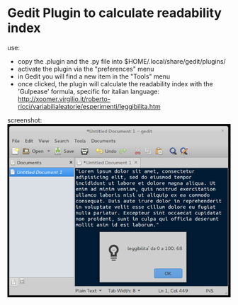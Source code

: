 Gedit Plugin to calculate readability index
===========================================

use: 
- copy the .plugin and the .py file into $HOME/.local/share/gedit/plugins/
- activate the plugin via the "preferences" menu
- in Gedit you will find a new item in the "Tools" menu
- once clicked, the plugin will calculate the readability index with the 'Gulpease' formula, specific for italian language:
  http://xoomer.virgilio.it/roberto-ricci/variabilialeatorie/esperimenti/leggibilita.htm

screenshot:
![screenshot](https://github.com/ilmanzo/gedit-plugin-gulpease/blob/master/img/screenshot.png)


